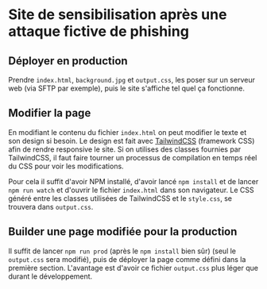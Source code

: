 # Site de sensibilisation après une attaque fictive de phishing

## Déployer en production
Prendre `index.html`, `background.jpg` et `output.css`, les poser sur un serveur web (via SFTP par exemple), puis le site s'affiche tel quel ça fonctionne.

## Modifier la page
En modifiant le contenu du fichier `index.html` on peut modifier le texte et son design si besoin. Le design est fait avec [TailwindCSS](https://tailwindcss.com/) (framework CSS) afin de rendre responsive le site. Si on utilises des classes fournies par TailwindCSS, il faut faire tourner un processus de compilation en temps réel du CSS pour voir les modifications.

Pour cela il suffit d'avoir NPM installé, d'avoir lancé `npm install` et de lancer `npm run watch` et d'ouvrir le fichier `index.html` dans son navigateur. Le CSS généré entre les classes utilisées de TailwindCSS et le `style.css`, se trouvera dans `output.css`.

## Builder une page modifiée pour la production
Il suffit de lancer `npm run prod` (après le `npm install` bien sûr) (seul le `output.css` sera modifié), puis de déployer la page comme défini dans la première section. L'avantage est d'avoir ce fichier `output.css` plus léger que durant le développement.